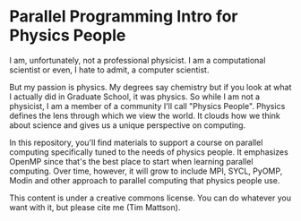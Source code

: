 # Parallel Programming Intro for Physics People

I am, unfortunately, not a professional physicist.  I am a computational scientist or even, I hate to admit, a computer scientist.

But my passion is physics.   My degrees say chemistry but if you look at what I actually did in Graduate School, it was physics.   So while I am not a physicist, I am a member of a community I'll call "Physics People".   Physics defines the lens through which we view the world.   It clouds how we think about science and gives us a unique perspective on computing.

In this repository, you'll find materials to support a course on parallel computing specifically tuned to the needs of physics people.  It emphasizes OpenMP since that's the best place to start when learning parallel computing.  Over time, however, it will grow to include MPI, SYCL, PyOMP, Modin and other approach to parallel computing that physics people use.

This content is under a creative commons license.  You can do whatever you want with it, but please cite me (Tim Mattson).


